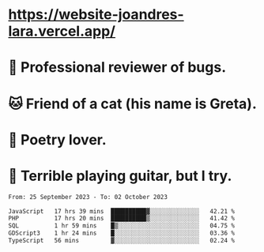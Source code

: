 # https://website-joandres-lara.vercel.app/
# 🐛 Professional reviewer of bugs.
# 🐱 Friend of a cat (his name is Greta).
# 📜 Poetry lover.
# 🎸 Terrible playing guitar, but I try.

<!--START_SECTION:waka-->

```txt
From: 25 September 2023 - To: 02 October 2023

JavaScript   17 hrs 39 mins  ██████████▓░░░░░░░░░░░░░░   42.21 %
PHP          17 hrs 20 mins  ██████████▒░░░░░░░░░░░░░░   41.42 %
SQL          1 hr 59 mins    █▒░░░░░░░░░░░░░░░░░░░░░░░   04.75 %
GDScript3    1 hr 24 mins    █░░░░░░░░░░░░░░░░░░░░░░░░   03.36 %
TypeScript   56 mins         ▓░░░░░░░░░░░░░░░░░░░░░░░░   02.24 %
```

<!--END_SECTION:waka-->
